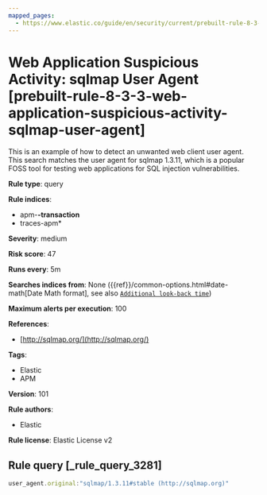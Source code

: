 ```yaml
---
mapped_pages:
  - https://www.elastic.co/guide/en/security/current/prebuilt-rule-8-3-3-web-application-suspicious-activity-sqlmap-user-agent.html
---
```


# Web Application Suspicious Activity: sqlmap User Agent [prebuilt-rule-8-3-3-web-application-suspicious-activity-sqlmap-user-agent]

This is an example of how to detect an unwanted web client user agent. This search matches the user agent for sqlmap 1.3.11, which is a popular FOSS tool for testing web applications for SQL injection vulnerabilities.

**Rule type**: query

**Rule indices**:

* apm-**-transaction**
* traces-apm*

**Severity**: medium

**Risk score**: 47

**Runs every**: 5m

**Searches indices from**: None ({{ref}}/common-options.html#date-math[Date Math format], see also [`Additional look-back time`](docs-content://solutions/security/detect-and-alert/create-detection-rule.md#rule-schedule))

**Maximum alerts per execution**: 100

**References**:

* [http://sqlmap.org/](http://sqlmap.org/)

**Tags**:

* Elastic
* APM

**Version**: 101

**Rule authors**:

* Elastic

**Rule license**: Elastic License v2

## Rule query [_rule_query_3281]

```js
user_agent.original:"sqlmap/1.3.11#stable (http://sqlmap.org)"
```


